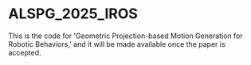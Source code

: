 # ALSPG_2025_IROS
This is the code for 'Geometric Projection-based Motion Generation for Robotic Behaviors,' and it will be made available once the paper is accepted.

